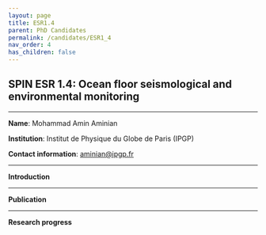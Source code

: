 ```yaml
---
layout: page
title: ESR1.4
parent: PhD Candidates
permalink: /candidates/ESR1_4
nav_order: 4
has_children: false
---
```


## SPIN ESR 1.4: Ocean floor seismological and environmental monitoring

---
__Name__: Mohammad Amin Aminian           

__Institution__: Institut de Physique du Globe de Paris (IPGP)

__Contact information__: aminian@ipgp.fr

---
__Introduction__


---
__Publication__


---
__Research progress__




